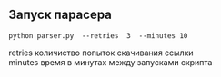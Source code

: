 ## Запуск парасера
```
python parser.py  --retries  3  --minutes 10
```
retries  количиство попыток скачивания ссылки  
minutes  время в минутах между запусками скрипта
